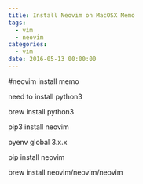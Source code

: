 ```yaml
---
title: Install Neovim on MacOSX Memo
tags:
  - vim
  - neovim
categories:
  - vim
date: 2016-05-13 00:00:00
---
```


#neovim install memo

<!-- more -->
need to install python3

brew install python3

pip3 install neovim

pyenv global 3.x.x

pip install neovim

brew install neovim/neovim/neovim
